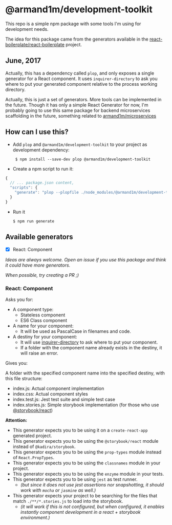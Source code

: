 # @armand1m/development-toolkit

This repo is a simple npm package with some tools I'm using for development needs.

The idea for this package came from the generators available in the [react-boilerplate/react-boilerplate](https://github.com/react-boilerplate/react-boilerplate) project.

## June, 2017

Actually, this has a dependency called `plop`, and only exposes a single generator for a React component. It uses `inquirer-directory` to ask you where to put your generated component relative to the process working directory.

Actually, this is just a set of generators. More tools can be implemented in the future. Though it has only a simple React Generator for now, I'm probably going to use this same package for backend microservices scaffolding in the future, something related to [armand1m/microservices](https://github.com/armand1m/microservices)

## How can I use this?

 - Add `plop` and `@armand1m/development-toolkit` to your project as development dependency:

    ` $ npm install --save-dev plop @armand1m/development-toolkit`

 - Create a npm script to run it:

```js
{
  // ... package.json content,
  "scripts": {
    "generate": "plop --plopfile ./node_modules/@armand1m/development-toolkit/index.js"
  }
}
```

 - Run it

    `$ npm run generate`

## Available generators

 - [x] React: Component

 _Ideas are always welcome. Open an issue if you use this package and think it could have more generators._

 _When possible, try creating a PR ;)_
### React: Component

Asks you for:
  - A component type:
    - Stateless component
    - ES6 Class component
  - A name for your component:
    - It will be used as PascalCase in filenames and code.
  - A destiny for your component:
    - It will use [inquirer-directory](https://github.com/nicksrandall/inquirer-directory) to ask where to put your component.
    - If a folder with the component name already exists in the destiny, it will raise an error.

Gives you:

A folder with the specified component name into the specified destiny, with this file structure:

 - index.js: Actual component implementation
 - index.css: Actual component styles
 - index.test.js: Jest test suite and simple test case
 - index.stories.js: Simple storybook implementation (for those who use [@storybook/react](https://github.com/storybooks/storybook))

**Attention:**

 - This generator expects you to be using it on a `create-react-app` generated project.
 - This generator expects you to be using the `@storybook/react` module instead of `@kadira/storybook`.
 - This generator expects you to be using the `prop-types` module instead of `React.PropTypes`.
 - This generator expects you to be using the `classnames` module in your project.
 - This generator expects you to be using the `enzyme` module in your tests.
 - This generator expects you to be using `jest` as test runner.
    - _(but since it does not use jest assertions nor snapshotting, it should work with `mocha` or `jasmine` as well.)_
 - This generator expects your project to be searching for the files that match `./**/*.stories.js` to load into the storybook.
    - _(it will work if this is not configured, but when configured, it enables instantly component development in a react + storybook environment.)_